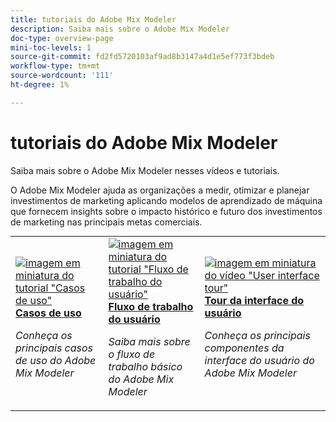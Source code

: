 ```yaml
---
title: tutoriais do Adobe Mix Modeler
description: Saiba mais sobre o Adobe Mix Modeler
doc-type: overview-page
mini-toc-levels: 1
source-git-commit: fd2fd5720103af9ad8b3147a4d1e5ef773f3bdeb
workflow-type: tm+mt
source-wordcount: '111'
ht-degree: 1%

---
```


# tutoriais do Adobe Mix Modeler

Saiba mais sobre o Adobe Mix Modeler nesses vídeos e tutoriais.

O Adobe Mix Modeler ajuda as organizações a medir, otimizar e planejar investimentos de marketing aplicando modelos de aprendizado de máquina que fornecem insights sobre o impacto histórico e futuro dos investimentos de marketing nas principais metas comerciais.


<div id="recs-overview-body-1"></div>
<div id="recs-overview-body-2"></div>
<div id="recs-overview-body-3"></div>
<div id="recs-overview-body-4"></div>
<div id="recs-overview-body-5"></div>
<div id="recs-overview-body-6"></div>

<div id="staff-picks-section">
<table style="margin-top: 0 !important">
<tr>
  <td>
    <a href="intro/use-cases.md">
      <img alt="imagem em miniatura do tutorial &quot;Casos de uso&quot;" src="https://video.tv.adobe.com/v/3424857?format=jpeg" />
    </a>
    <div>
      <a href="intro/use-cases.md">
    <strong>Casos de uso</strong>
    </a>
    </div>
    <p>
    <em>Conheça os principais casos de uso do Adobe Mix Modeler</em>
    <p>
  </td>
  <td>
    <a href="intro/user-workflow.md">
      <img alt="imagem em miniatura do tutorial &quot;Fluxo de trabalho do usuário&quot;" src="https://video.tv.adobe.com/v/3424854?format=jpeg" />
    </a>
    <div>
      <a href="intro/user-workflow.md">
    <strong>Fluxo de trabalho do usuário</strong>
    </a>
    </div>
    <p>
    <em>Saiba mais sobre o fluxo de trabalho básico do Adobe Mix Modeler</em>
    <p>
  </td>
  <td>
    <a href="intro/user-interface-tour.md">
      <img alt="imagem em miniatura do vídeo &quot;User interface tour&quot;" src="https://video.tv.adobe.com/v/3424851?format=jpeg" />
    </a>
    <div>
      <a href="intro/user-interface-tour.md">
    <strong>Tour da interface do usuário</strong>
    </a>
    </div>
    <p>
    <em>Conheça os principais componentes da interface do usuário do Adobe Mix Modeler</em>
    <p>
  </td>
</tr>
</table>

</div>
